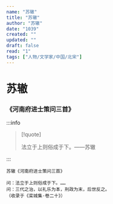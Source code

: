 ```yaml
---
name: "苏辙"
title: "苏辙"
author: "苏辙"
date: "1039"
created: ""
updated: ""
draft: false
read: "1"
tags: ["人物/文学家/中国/北宋"]
---
```


# 苏辙

### 《河南府进士策问三首》

:::info

> [!quote]
>
> 法立于上则俗成于下。——苏辙

:::

```
苏辙《河南府进士策问三首》

问：法立于上则俗成于下。……
问：三代之治，以礼乐为本，刑政为末，后世反之。
（收录于《栾城集·卷二十》）
```
